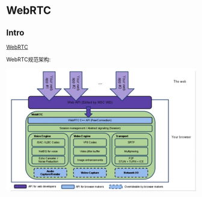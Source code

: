 # WebRTC

## Intro

[WebRTC](https://developer.mozilla.org/en-US/docs/Web/API/WebRTC_API)

WebRTC规范架构:

![](./webrtc.png)

